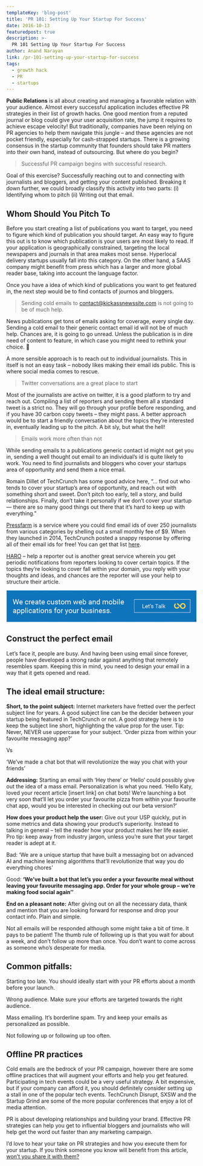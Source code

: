```yaml
---
templateKey: 'blog-post'
title: 'PR 101: Setting Up Your Startup For Success'
date: 2016-10-13
featuredpost: true
description: >-
  PR 101 Setting Up Your Startup For Success
author: Anand Narayan
link: /pr-101-setting-up-your-startup-for-success
tags:
  - growth hack
  - PR
  - startups
---
```


__Public Relations__ is all about creating and managing a favorable relation with your audience. Almost every successful application includes effective PR strategies in their list of growth hacks. One good mention from a reputed journal or blog could give your user acquisition rate, the jump it requires to achieve escape velocity! But traditionally, companies have been relying on PR agencies to help them navigate this jungle – and these agencies are not pocket friendly, especially for cash-strapped startups. There is a growing consensus in the startup community that founders should take PR matters into their own hand, instead of outsourcing. But where do you begin?

 

> Successful PR campaign begins with successful research.

 

Goal of this exercise? Successfully reaching out to and connecting with journalists and bloggers, and getting your content published. Breaking it down further, we could broadly classify this activity into two parts: (i) Identifying whom to pitch (ii) Writing out that email.

 

## Whom Should You Pitch To
 

Before you start creating a list of publications you want to target, you need to figure which kind of publication you should target. An easy way to figure this out is to know which publication is your users are most likely to read. If your application is geographically constrained, targeting the local newspapers and journals in that area makes most sense. Hyperlocal delivery startups usually fall into this category. On the other hand, a SAAS company might benefit from press which has a larger and more global reader base, taking into account the language factor.

Once you have a idea of which kind of publications you want to get featured in, the next step would be to find contacts of journos and bloggers.

 

> Sending cold emails to contact@kickassnewssite.com is not going to be of much help.

 

News publications get tons of emails asking for coverage, every single day. Sending a cold email to their generic contact email id will not be of much help. Chances are, it is going to go unread. Unless the publication is in dire need of content to feature, in which case you might need to rethink your choice. 🙂

A more sensible approach is to reach out to individual journalists. This in itself is not an easy task – nobody likes making their email ids public. This is where social media comes to rescue.

 

> Twitter conversations are a great place to start

 

Most of the journalists are active on twitter, it is a good platform to try and reach out. Compiling a list of reporters and sending them all a standard tweet is a strict no. They will go through your profile before responding, and if you have 30 carbon copy tweets – they might pass. A better approach would be to start a friendly conversation about the topics they’re interested in, eventually leading up to the pitch. A bit sly, but what the hell!

 

> Emails work more often than not

 

While sending emails to a publications generic contact id might not get you in, sending a well thought out email to an individual’s id is quite likely to work. You need to find journalists and bloggers who cover your startups area of opportunity and send them a nice email.

Romain Dillet of TechCrunch has some good advice here, “… find out who tends to cover your startup’s area of opportunity, and reach out with something short and sweet. Don’t pitch too early, tell a story, and build relationships. Finally, don’t take it personally if we don’t cover your startup — there are so many good things out there that it’s hard to keep up with everything.”



[Pressfarm](https://press.farm/) is a service where you could find email ids of over 250 journalists from various categories by shelling out a small monthly fee of $9. When they launched in 2014, TechCrunch posted a snappy response by offering all of their email ids for free! You can get that list [here](https://techcrunch.com/2014/07/14/please-dont-spam-us/).

[HARO](https://www.helpareporter.com/) – help a reporter out is another great service wherein you get periodic notifications from reporters looking to cover certain topics. If the topics they’re looking to cover fall within your domain, you reply with your thoughts and ideas, and chances are the reporter will use your help to structure their article.

[![](./images/In-blogAd-01-768x128.png)](/contact)

## Construct the perfect email
 

Let’s face it, people are busy. And having been using email since forever, people have developed a strong radar against anything that remotely resembles spam. Keeping this in mind, you need to design your email in a way that it gets opened and read.

 

## The ideal email structure:
 

__Short, to the point subject:__ Internet marketers have fretted over the perfect subject line for years. A good subject line can be the decider between your startup being featured in TechCrunch or not. A good strategy here is to keep the subject line short, highlighting the value prop for the user. Tip: Never, NEVER use uppercase for your subject.
‘Order pizza from within your favourite messaging app?’

Vs

‘We’ve made a chat bot that will revolutionize the way you chat with your friends’

 

__Addressing:__ Starting an email with ‘Hey there’ or ‘Hello’ could possibly give out the idea of a mass email. Personalization is what you need.
‘Hello Katy, loved your recent article [insert link] on chat bots! We’re launching a bot very soon that’ll let you order your favourite pizza from within your favourite chat app, would you be interested in checking out our beta version?’

 

__How does your product help the user:__ Give out your USP quickly, put in some metrics and data showing your product’s superiority. Instead to talking in general – tell the reader how your product makes her life easier. Pro tip: keep away from industry jargon, unless you’re sure that your target reader is adept at it.

Bad: ‘We are a unique startup that have built a messaging bot on advanced AI and machine learning algorithms that’ll revolutionize that way you do everything chores’

Good: __‘We’ve built a bot that let’s you order a your favourite meal without leaving your favourite messaging app. Order for your whole group – we’re making food social again’’__

 

__End on a pleasant note:__ After giving out on all the necessary data, thank and mention that you are looking forward for response and drop your contact info. Plain and simple.
 

Not all emails will be responded although some might take a bit of time. It pays to be patient! The thumb rule of following up is that you wait for about a week, and don’t follow up more than once. You don’t want to come across as someone who’s desperate for media.

 

## Common pitfalls:
Starting too late. You should ideally start with your PR efforts about a month before your launch.

Wrong audience. Make sure your efforts are targeted towards the right audience.

Mass emailing. It’s borderline spam. Try and keep your emails as personalized as possible.

Not following up or following up too often.
 

## Offline PR practices
 

Cold emails are the bedrock of your PR campaign, however there are some offline practices that will augment your efforts and help you get featured. Participating in tech events could be a very useful strategy. A bit expensive, but if your company can afford it, you should definitely consider setting up a stall in one of the popular tech events. TechCrunch Disrupt, SXSW and the Startup Grind are some of the more popular conferences that enjoy a lot of media attention.

PR is about developing relationships and building your brand. Effective PR strategies can help you get to influential bloggers and journalists who will help get the word out faster than any marketing campaign.

 

I’d love to hear your take on PR strategies and how you execute them for your startup. If you think someone you know will benefit from this article, [won’t you share it with them?](?subject=I%20wanted%20you%20to%20see%20this&body=Check%20out%20this%20article:%20http://bit.ly/pr101mail.%20It%20talks%20about%20using%20PR%20to%20grow%20your%20startup.)
